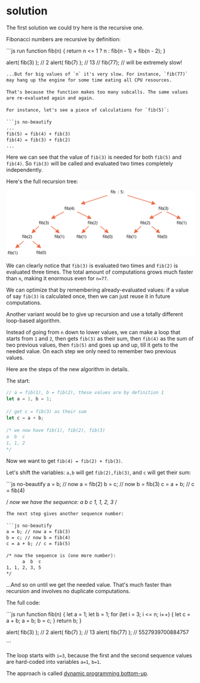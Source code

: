 # solution

The first solution we could try here is the recursive one.

Fibonacci numbers are recursive by definition:

\`\`\`js run function fib\(n\) { return n &lt;= 1 ? n : fib\(n - 1\) + fib\(n - 2\); }

alert\( fib\(3\) \); // 2 alert\( fib\(7\) \); // 13 // fib\(77\); // will be extremely slow!

```text
...But for big values of `n` it's very slow. For instance, `fib(77)` may hang up the engine for some time eating all CPU resources.

That's because the function makes too many subcalls. The same values are re-evaluated again and again.

For instance, let's see a piece of calculations for `fib(5)`:

```js no-beautify
...
fib(5) = fib(4) + fib(3)
fib(4) = fib(3) + fib(2)
...
```

Here we can see that the value of `fib(3)` is needed for both `fib(5)` and `fib(4)`. So `fib(3)` will be called and evaluated two times completely independently.

Here's the full recursion tree:

![fibonacci recursion tree](../../../../.gitbook/assets/fibonacci-recursion-tree.svg)

We can clearly notice that `fib(3)` is evaluated two times and `fib(2)` is evaluated three times. The total amount of computations grows much faster than `n`, making it enormous even for `n=77`.

We can optimize that by remembering already-evaluated values: if a value of say `fib(3)` is calculated once, then we can just reuse it in future computations.

Another variant would be to give up recursion and use a totally different loop-based algorithm.

Instead of going from `n` down to lower values, we can make a loop that starts from `1` and `2`, then gets `fib(3)` as their sum, then `fib(4)` as the sum of two previous values, then `fib(5)` and goes up and up, till it gets to the needed value. On each step we only need to remember two previous values.

Here are the steps of the new algorithm in details.

The start:

```javascript
// a = fib(1), b = fib(2), these values are by definition 1
let a = 1, b = 1;

// get c = fib(3) as their sum
let c = a + b;

/* we now have fib(1), fib(2), fib(3)
a  b  c
1, 1, 2
*/
```

Now we want to get `fib(4) = fib(2) + fib(3)`.

Let's shift the variables: `a,b` will get `fib(2),fib(3)`, and `c` will get their sum:

\`\`\`js no-beautify a = b; // now a = fib\(2\) b = c; // now b = fib\(3\) c = a + b; // c = fib\(4\)

/ _now we have the sequence: a b c 1, 1, 2, 3_ /

```text
The next step gives another sequence number:

```js no-beautify
a = b; // now a = fib(3)
b = c; // now b = fib(4)
c = a + b; // c = fib(5)

/* now the sequence is (one more number):
      a  b  c
1, 1, 2, 3, 5
*/
```

...And so on until we get the needed value. That's much faster than recursion and involves no duplicate computations.

The full code:

\`\`\`js run function fib\(n\) { let a = 1; let b = 1; for \(let i = 3; i &lt;= n; i++\) { let c = a + b; a = b; b = c; } return b; }

alert\( fib\(3\) \); // 2 alert\( fib\(7\) \); // 13 alert\( fib\(77\) \); // 5527939700884757

\`\`\`

The loop starts with `i=3`, because the first and the second sequence values are hard-coded into variables `a=1`, `b=1`.

The approach is called [dynamic programming bottom-up](https://en.wikipedia.org/wiki/Dynamic_programming).

